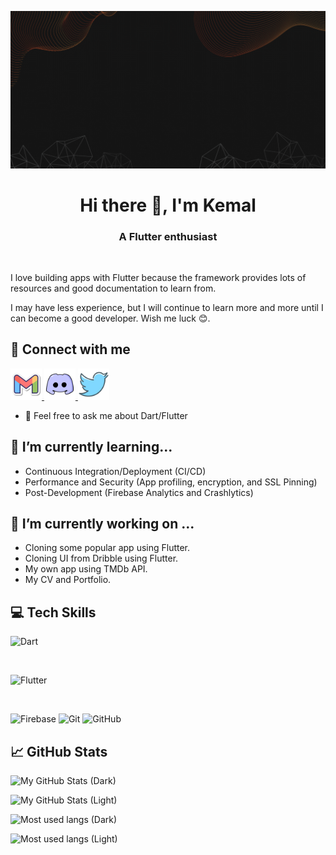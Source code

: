 ![My Banner](assets/my-profile/my-banner.gif)

<!--- Made in https://canva.com --->

<h1 align="center">Hi there 👋, I'm Kemal</h1>
<h3 align="center" style="font-weight: bold">A Flutter enthusiast</h3>

</br>

I love building apps with Flutter because the framework provides lots of resources and good documentation to learn from.

I may have less experience, but I will continue to learn more and more until I can become a good developer. Wish me luck 😊.

## 🤝 Connect with me

<a href="mailto:keidscode@gmail.com">
  <img 
    src="assets/icons/gmail-logo.png" 
    alt="My Gmail"
    width="50vw" />
</a>
<a href="https://discordapp.com/users/1027789230069518346">
  <img 
    src="assets/icons/discord-logo.png" 
    alt="My Discord"
    width="50vw" />
</a>
<a href="https://twitter.com/keids_id">
  <img 
    src="assets/icons/twitter-logo.png" 
    alt="My Twitter"
    width="50vw" />
</a>

- 💬 Feel free to ask me about Dart/Flutter

## 🌱 I’m currently learning...

- Continuous Integration/Deployment (CI/CD)
- Performance and Security (App profiling, encryption, and SSL Pinning)
- Post-Development (Firebase Analytics and Crashlytics)

## 🔭 I’m currently working on ...

- Cloning some popular app using Flutter.
- Cloning UI from Dribble using Flutter.
- My own app using TMDb API.
- My CV and Portfolio.

## 💻 Tech Skills

![Dart](https://img.shields.io/badge/Code-Dart-red?style=flat&logo=dart&logoColor=1cbcfc&color=1cacec)
<!-- ![Javascript](https://img.shields.io/badge/Code-Javascript-red?style=flat&logo=javascript&color=f4dc1c) -->

</br>

![Flutter](https://img.shields.io/badge/Framework-Flutter-red?style=flat&logo=flutter&logoColor=1cbcfc&color=1cacec)

</br>

![Firebase](https://img.shields.io/badge/Tools-Firebase-red?style=flat&logo=firebase&color=fba30b)
![Git](https://img.shields.io/badge/Tools-Git-red?style=flat&logo=git&color=f05032)
![GitHub](https://img.shields.io/badge/Tools-GitHub-red?style=flat&logo=gitHub&color=181717)
<!-- ![Postman](https://img.shields.io/badge/Tools-Postman-red?style=flat&logo=postman&color=ff6c37) -->
<!-- ![NPM](https://img.shields.io/badge/Tools-NPM-red?style=flat&logo=npm&color=cb3837) -->

## 📈 GitHub Stats

<!--- https://github.com/anuraghazra/github-readme-stats --->

![My GitHub Stats (Dark)](https://github-readme-stats.vercel.app/api?username=KeidsID&show_icons=true&theme=radical#gh-dark-mode-only)

![My GitHub Stats (Light)](https://github-readme-stats.vercel.app/api?username=KeidsID&show_icons=true&border_color=000000&theme=default#gh-light-mode-only)

![Most used langs (Dark)](https://github-readme-stats.vercel.app/api/top-langs/?username=KeidsID&layout=compact&hide=cmake,c%2b%2b,swift&exclude_repo=keidsid.github.io&theme=radical#gh-dark-mode-only)

![Most used langs (Light)](https://github-readme-stats.vercel.app/api/top-langs/?username=KeidsID&layout=compact&hide=cmake,c%2b%2b,swift&exclude_repo=keidsid.github.io&border_color=000000&theme=default#gh-light-mode-only)

<!---
KeidsID/KeidsID is a ✨ special ✨ repository because its `README.md` (this file) appears on your GitHub profile.
You can click the Preview link to take a look at your changes.

Here are some ideas to get you started:

- 🔭 I’m currently working on ...
- 🌱 I’m currently learning ...
- 👯 I’m looking to collaborate on ...
- 🤔 I’m looking for help with ...
- 💬 Ask me about ...
- 📫 How to reach me: ...
- 😄 Pronouns: ...
- ⚡ Fun fact: ...
--->
